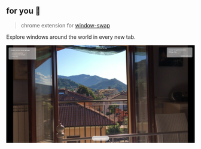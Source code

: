 ## for you 🌹 

> chrome extension for [window-swap](https://window-swap.com)

Explore windows around the world in every new tab.


![for-you](./assets/screenshot-0.0.1.png)